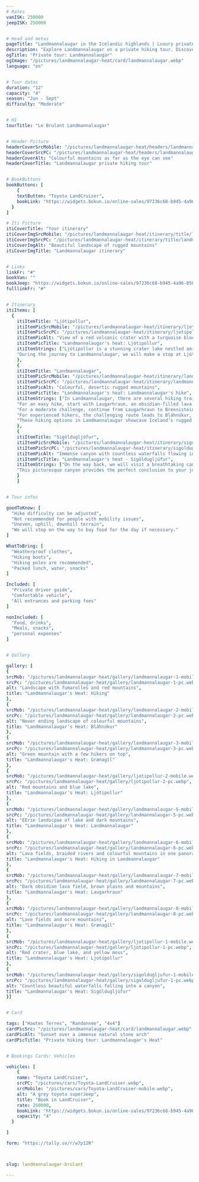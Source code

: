 ```yaml
---
# Rates
vanISK: 250000
jeepISK: 250000


# Head and metas
pageTitle: "Landmannalaugar in the Icelandic highlands | Luxury private tour | Lilja Tours"
description: "Explore Landmannalaugar on a private hiking tour. Discover stunning lava fields, colorful mountains, and breathtaking views. Book your adventure today!"
ogTitle: "Private tour: Landmannalaugar"
ogImage: "/pictures/landmannalaugar-heat/card/landmannalaugar.webp"
language: "en"


# Tour datas
duration: "12"
capacity: "4"
season: "Jun - Sept"
difficulty: "Moderate"


# H1
tourTitle: "Le Brulant Landmannalaugar"


# Header Picture
headerCoverSrcMobile: "/pictures/landmannalaugar-heat/headers/landmannalaugar-mobile.webp"
headerCoverSrcPC: "/pictures/landmannalaugar-heat/headers/landmannalaugar-pc.webp"
headerCoverAlt: "Colourful mountains as far as the eye can see"
headerCoverTitle: "Landmannalaugar private hiking tour"


# BookButtons
bookButtons: [
    {
    textButton: "Toyota LandCruiser",
    bookLink: "https://widgets.bokun.io/online-sales/97236c68-b945-4a96-8587-660bdc4c45fd/experience-calendar/751054"
  }
]

# Iti Picture
itiCoverTitle: "Your itinerary"
itiCoverImgSrcMobile: "/pictures/landmannalaugar-heat/itinerary/title/landmannalaugar-mobile.webp"
itiCoverImgSrcPC: "/pictures/landmannalaugar-heat/itinerary/title/landmannalaugar-pc.webp"
itiCoverImgAlt: "Beautiful landscape of rugged mountains"
itiCoverImgTitle: "Landmannalaugar itinerary"


# Links
linkFr: "#"
bookVan: ""
bookJeep: "https://widgets.bokun.io/online-sales/97236c68-b945-4a96-8587-660bdc4c45fd/experience-calendar/751054"
fulllinkFr: "#"


# Itinerary
itiItems: [
  { 
    itiItemTitle: "Ljótipollur",
    itiItemPicSrcMobile: "/pictures/landmannalaugar-heat/itinerary/ljotipollur-mobile.webp",
    itiItemPicSrcPC: "/pictures/landmannalaugar-heat/itinerary/ljotipollur-pc.webp",
    itiItemPicAlt: "View of a red volcanic crater with a turquoise blue lake at its bottom",
    itiItemPicTitle: "Landmannalaugar's heat: Ljótipollur",
    itiItemStrings: ["Ljótipollur is a stunning crater lake nestled amidst iron-red mountains, offering breathtaking views of the surrounding landscape. Despite its name, which translates to -The Ugly Pond-, Ljótipollur is a beautiful natural wonder that captivates every visitor. Its vibrant blue waters contrast strikingly with the rust-colored slopes, creating a mesmerizing sight perfect for photography and nature walks.",
    "During the journey to Landmannalaugar, we will make a stop at Ljótipollur to take in the panoramic views and appreciate its unique beauty. This picturesque location not only offers incredible scenery but also a peaceful atmosphere, making it an unforgettable part of the Icelandic highlands. Its misleading name only adds to the intrigue, as the beauty of Ljótipollur is anything but ugly. Discover the charm of this hidden gem and enjoy one of Iceland’s most unique landscapes."]
    },
    {
    itiItemTitle: "Landmannalaugar",
    itiItemPicSrcMobile: "/pictures/landmannalaugar-heat/itinerary/landmannalaugar-mobile.webp",
    itiItemPicSrcPC: "/pictures/landmannalaugar-heat/itinerary/landmannalaugar-pc.webp",
    itiItemPicAlt: "Colourful, desertic rugged mountains",
    itiItemPicTitle: "Landmannalaugar's heat: Landmannalaugar's hike",
    itiItemStrings: ["In Landmannalaugar, there are several hiking trails suitable for different fitness levels, each offering stunning views of Iceland's unique landscapes.",
    "For an easy hike, start with Laugarhraun, an obsidian-filled lava field with panoramic views of the area. This path is gentle and scenic. At the end, you can detour to Grænagíl, a vibrant green mountain of altered rhyolite, by walking through the lava field.", 
    "For a moderate challenge, continue from Laugarhraun to Brennisteinsalda, an orange and red mountain with steaming vents. The climb offers spectacular views.",
    "For experienced hikers, the challenging route leads to Bláhnúkur, a dark peak with steep hills. The climb is demanding but rewards you with breathtaking panoramas of the surrounding mountains. On the way down, you’ll also summit Brennisteinsalda before returning via Laugarhraun.",
    "These hiking options in Landmannalaugar showcase Iceland’s rugged beauty and diverse volcanic landscapes, making it a must-visit destination for nature lovers."]
    },
    {
    itiItemTitle: "Sigöldugljúfur",
    itiItemPicSrcMobile: "/pictures/landmannalaugar-heat/itinerary/sigoldugljufur-mobile.webp",
    itiItemPicSrcPC: "/pictures/landmannalaugar-heat/itinerary/sigoldugljufur-pc.webp",
    itiItemPicAlt: "Immense canyon with countless waterfalls flowing in",
    itiItemPicTitle: "Landmannalaugar's heat - Sigöldugljúfur",
    itiItemStrings: ["On the way back, we will visit a breathtaking canyon known as the Valley of Tears. This hidden gem is a mesmerizing sight, with countless waterfalls cascading majestically down the canyon walls, creating a mystical atmosphere. The sound of rushing water echoes throughout the valley, adding to its enchanting ambiance.",
    "This picturesque canyon provides the perfect conclusion to your journey through the Icelandic Highlands. Its awe-inspiring beauty and serene surroundings leave a lasting impression, capturing the wild spirit of Iceland’s landscapes."]
    }
    ]


# Tour infos

goodToKnow: [
  "Hike difficulty can be adjusted", 
  "Not recommended for people with mobility issues",
  "Uneven, uphill, downhill terrain",
  "We will stop on the way to buy food for the day if necessary."
]

WhatToBring: [
  "Weatherproof clothes", 
  "Hiking boots",
  "Hiking poles are recommended", 
  "Packed lunch, water, snacks"
]

Included: [
  "Private driver guide",
  "Comfortable vehicle",
  "All entrances and parking fees"
]

nonIncluded: [
  "Food, drinks", 
  "Meals, snacks", 
  "personal expenses"
]


# Gallery

gallery: [
{
srcMob: "/pictures/landmannalaugar-heat/gallery/landmannalaugar-1-mobile.webp",
srcPc: "/pictures/landmannalaugar-heat/gallery/landmannalaugar-1-pc.webp",
alt: "Landscape with fumarolles and red mountains",
title: "Landmannalaugar's Heat: Hiking"
},    
{
srcMob: "/pictures/landmannalaugar-heat/gallery/landmannalaugar-2-mobile.webp",
srcPc: "/pictures/landmannalaugar-heat/gallery/landmannalaugar-2-pc.webp",
alt: "Never ending landscape of colourful mountains",
title: "Landmannalaugar's Heat: Bláhnúkur"
},    
{
srcMob: "/pictures/landmannalaugar-heat/gallery/landmannalaugar-3-mobile.webp",
srcPc: "/pictures/landmannalaugar-heat/gallery/landmannalaugar-3-pc.webp",
alt: "Green mountain with a few hikers on top",
title: "Landmannalaugar's Heat: Grænagíl"
},  
{
srcMob: "/pictures/landmannalaugar-heat/gallery/ljotipollur-2-mobile.webp",
srcPc: "/pictures/landmannalaugar-heat/gallery/ljotipollur-2-pc.webp",
alt: "Red mountains and blue lake",
title: "Landmannalaugar's Heat: Ljótipollur"
},  
{
srcMob: "/pictures/landmannalaugar-heat/gallery/landmannalaugar-5-mobile.webp",
srcPc: "/pictures/landmannalaugar-heat/gallery/landmannalaugar-5-pc.webp",
alt: "EErie landscpae of lake and dark mountains",
title: "Landmannalaugar's Heat: Landmannalaugar"
},   
{
srcMob: "/pictures/landmannalaugar-heat/gallery/landmannalaugar-6-mobile.webp",
srcPc: "/pictures/landmannalaugar-heat/gallery/landmannalaugar-6-pc.webp",
alt: "Lava fields, braided rivers and colourful mountains in one panorama",
title: "Landmannalaugar's Heat: Hiking in Landmannalaugar"
},    
{
srcMob: "/pictures/landmannalaugar-heat/gallery/landmannalaugar-7-mobile.webp",
srcPc: "/pictures/landmannalaugar-heat/gallery/landmannalaugar-7-pc.webp",
alt: "Dark obsidian lava field, brown plains and mountains",
title: "Landmannalaugar's Heat: Laugarhraun"
},  
{
srcMob: "/pictures/landmannalaugar-heat/gallery/landmannalaugar-8-mobile.webp",
srcPc: "/pictures/landmannalaugar-heat/gallery/landmannalaugar-8-pc.webp",
alt: "Lave fields and ocre mountains",
title: "Landmannalaugar's Heat: Grænagíl"
},  
{
srcMob: "/pictures/landmannalaugar-heat/gallery/ljotipollur-1-mobile.webp",
srcPc: "/pictures/landmannalaugar-heat/gallery/ljotipollur-1-pc.webp",
alt: "Red crater, blue lake, and yellow moss",
title: "Landmannalaugar's Heat: Ljotipollur"
},  
{
srcMob: "/pictures/landmannalaugar-heat/gallery/sigoldugljufur-1-mobile.webp",
srcPc: "/pictures/landmannalaugar-heat/gallery/sigoldugljufur-1-pc.webp",
alt: "Countless beautiful waterfalls falling into a canyon",
title: "Landmannalaugar's Heat: Sigöldugljúfur"
}]


# Card

tags: ["Hautes Terres", "Randonnée", "4x4"]
cardPicSrc: "/pictures/landmannalaugar-heat/card/landmannalaugar.webp"
cardPicAlt: "Sunset over a immense natural stone arch"
cardPicTitle: "Private hiking tour: Landmannalaugar's Heat"


# Bookings Cards: Vehicles

vehicles: [
    {
    name: "Toyota LandCruiser",
    srcPC: "/pictures/cars/Toyota-LandCruiser.webp",
    srcMobile: "/pictures/cars/Toyota-LandCruiser-mobile.webp",
    alt: "A grey toyota superJeep",
    title: "Book in LandCruiser",
    rate: 250000,
    bookLink: "https://widgets.bokun.io/online-sales/97236c68-b945-4a96-8587-660bdc4c45fd/experience-calendar/751054",
    capacity: "4"
  }

]

form: "https://tally.so/r/w7p12R"



slug: landmannalaugar-brulant

---
```

